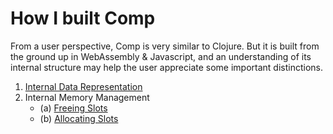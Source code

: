 # How I built Comp

From a user perspective, Comp is very similar to Clojure. But it is built from the ground up in WebAssembly & Javascript, and an understanding of its internal structure may help the user appreciate some important distinctions.

1. [Internal Data Representation](data-representation)
2. Internal Memory Management
    - (a) [Freeing Slots](freeing-slots)
    - (b) [Allocating Slots](allocating-slots)
